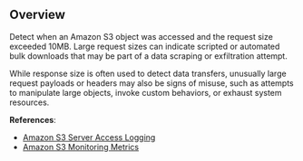 ## Overview

Detect when an Amazon S3 object was accessed and the request size exceeded 10MB. Large request sizes can indicate scripted or automated bulk downloads that may be part of a data scraping or exfiltration attempt.

While response size is often used to detect data transfers, unusually large request payloads or headers may also be signs of misuse, such as attempts to manipulate large objects, invoke custom behaviors, or exhaust system resources.

**References**:
- [Amazon S3 Server Access Logging](https://docs.aws.amazon.com/AmazonS3/latest/userguide/ServerLogs.html)
- [Amazon S3 Monitoring Metrics](https://docs.aws.amazon.com/AmazonS3/latest/userguide/monitoring-overview.html)